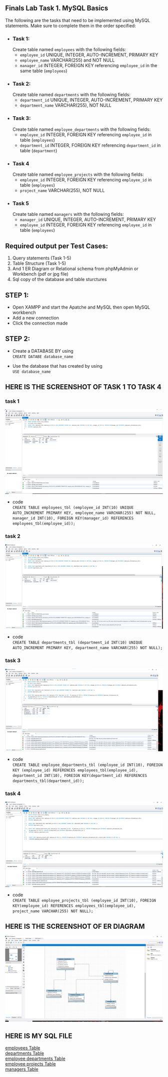 ## Finals Lab Task 1. MySQL Basics
<!-- task needed to complete and instructions -->
The following are the tasks that need to be implemented using MySQL statements. Make sure to complete them in the order specified:
- ### Task 1:
  Create table named `employees` with the following fields:  
  - `employee_id` UNIQUE, INTEGER, AUTO-INCREMENT, PRIMARY KEY
  -  `employee_name` VARCHAR(255) and NOT NULL
  -  `manager_id` INTEGER, FOREIGN KEY referencing `employee_id` in the same table (`employees`) 
- ### Task 2:
  Create table named `departments` with the following fields:
  - `department_id`  UNIQUE, INTEGER, AUTO-INCREMENT, PRIMARY KEY
  - `department_name` VARCHAR(255), NOT NULL
- ### Task 3:
  Create table named `employee_departments` with the following fields:
  - `employee_id` INTEGER, FOREIGN KEY referencing `employee_id` in table (`employees`)
  - `department_id` INTEGER, FOREIGN KEY referencing `department_id` in table (`department`)
- ### Task 4
  Create table named `employee_projects` with the following fields:
  - `employee_id` INTEGER, FOREIGN KEY referencing `employee_id` in table (`employees`)
  - `project_name` VARCHAR(255), NOT NULL
- ### Task 5
  Create table named `managers` with the following fields:
  - `manager_id` UNIQUE, INTEGER, AUTO-INCREMENT, PRIMARY KEY
  - `employee_id` INTEGER, FOREIGN KEY referencing `employee_id` in table (`employees`)



 <!-- required output-->
## Required output per Test Cases:
1. Query statements (Task 1-5)
2. Table Structure (Task 1-5)
3. And 1 ER Diagram or Relational schema from phpMyAdmin or Workbench (pdf or jpg file)
4. Sql copy of the database and table sturctures


<!-- step by step -->
## STEP 1:
- Open XAMPP and start the Apatche and MySQL then open MySQL workbench
- Add a new connection
- Click the connection made
## STEP 2:
- Create a DATABASE BY using  
 `CREATE DATABE database_name`
- Use the database that has created by using  
  `USE database_name`

  <!-- screenshots and code  -->
## HERE IS THE SCREENSHOT OF TASK 1 TO TASK 4 
### task 1
![](image/task%201.1.png)  
- code  
  `CREATE TABLE employees_tbl (employee_id INT(10) UNIQUE AUTO_INCREMENT PRIMARY KEY,
 employee_name VARCHAR(255) NOT NULL, 
 manager_id INT(10), FOREIGN KEY(manager_id) REFERENCES employees_tbl(employee_id));`
### task 2
![](image/task%201.2.png)
- code  
  `CREATE TABLE departments_tbl (department_id INT(10) UNIQUE AUTO_INCREMENT PRIMARY KEY,
 department_name VARCHAR(255) NOT NULL);`
### task 3
![](image/task%201.3.png)
- code  
`CREATE TABLE employee_departments_tbl (employee_id INT(10), FOREIGN KEY (employee_id) REFERENCES employees_tbl(employee_id), 
department_id INT(10), FOREIGN KEY(department_id) REFERENCES departments_tbl(department_id));`
### task 4
![](image/task%201.4.png)
- code  
  `CREATE TABLE employee_projects_tbl (employee_id INT(10), FOREIGN KEY(employee_id) REFERENCES employees_tbl(employee_id),
 project_name VARCHAR(255) NOT NULL);`


<!-- ER Diagram -->
## HERE IS THE SCREENSHOT OF ER DIAGRAM
![](image/erd.png)

<!--SQL FILES-->
## HERE IS MY SQL FILE
[employees Table](file/multi_level_company_employee_projects_tbl.sql)  
[departments Table](file/multi_level_company_departments_tbl.sql)  
[employee departments Table](file/multi_level_company_employee_departments_tbl.sql)  
[employee projects Table](file/multi_level_company_employee_projects_tbl.sql)  
[managers Table](file/multi_level_company_managers_tbl.sql)  
